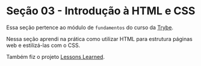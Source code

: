 # Seção 03 - Introdução à HTML e CSS

Essa seção pertence ao módulo de `fundamentos` do curso da [Trybe](https://www.betrybe.com/).

Nessa seção aprendi na prática como utilizar HTML para estrutura páginas web e estilizá-las com o CSS.

Também fiz o projeto [Lessons Learned](#).